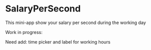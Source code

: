 # SalaryPerSecond
This mini-app show your salary per second during the working day

Work in progress: 

Need add: time picker and label for working hours
